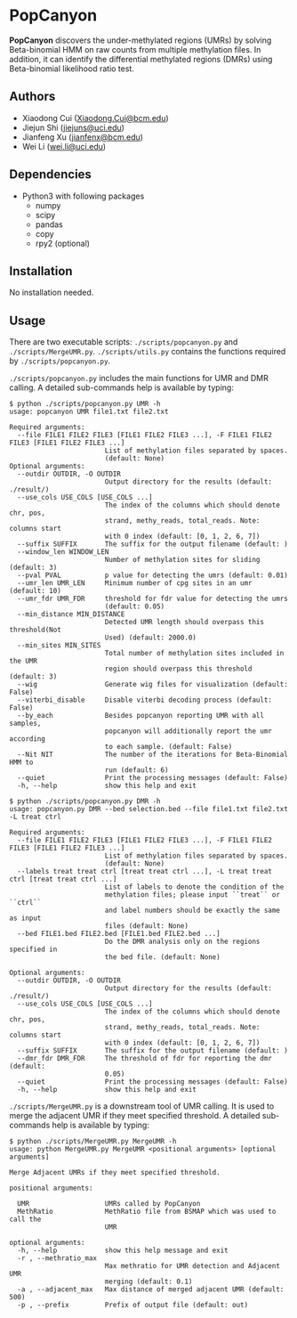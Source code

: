 # PopCanyon
**PopCanyon** discovers the under-methylated regions (UMRs) by solving Beta-binomial HMM on raw counts from multiple methylation files. In addition, it can identify the differential methylated regions (DMRs) using Beta-binomial likelihood ratio test.
## Authors
- Xiaodong Cui (Xiaodong.Cui@bcm.edu)
- Jiejun Shi (jiejuns@uci.edu)
- Jianfeng Xu (jianfenx@bcm.edu)
- Wei Li (wei.li@uci.edu)
## Dependencies
- Python3 with following packages
  - numpy
  - scipy
  - pandas
  - copy
  - rpy2 (optional)
## Installation
No installation needed.
## Usage
There are two executable scripts: `./scripts/popcanyon.py` and `./scripts/MergeUMR.py`. `./scripts/utils.py` contains the functions required by `./scripts/popcanyon.py`.

`./scripts/popcanyon.py` includes the main functions for UMR and DMR calling. A detailed sub-commands help is available by typing:

```
$ python ./scripts/popcanyon.py UMR -h
usage: popcanyon UMR file1.txt file2.txt

Required arguments:
  --file FILE1 FILE2 FILE3 [FILE1 FILE2 FILE3 ...], -F FILE1 FILE2 FILE3 [FILE1 FILE2 FILE3 ...]
                        List of methylation files separated by spaces.
                        (default: None)
Optional arguments:
  --outdir OUTDIR, -O OUTDIR
                        Output directory for the results (default: ./result/)
  --use_cols USE_COLS [USE_COLS ...]
                        The index of the columns which should denote chr, pos,
                        strand, methy_reads, total_reads. Note: columns start
                        with 0 index (default: [0, 1, 2, 6, 7])
  --suffix SUFFIX       The suffix for the output filename (default: )
  --window_len WINDOW_LEN
                        Number of methylation sites for sliding (default: 3)
  --pval PVAL           p value for detecting the umrs (default: 0.01)
  --umr_len UMR_LEN     Minimum number of cpg sites in an umr (default: 10)
  --umr_fdr UMR_FDR     threshold for fdr value for detecting the umrs
                        (default: 0.05)
  --min_distance MIN_DISTANCE
                        Detected UMR length should overpass this threshold(Not
                        Used) (default: 2000.0)
  --min_sites MIN_SITES
                        Total number of methylation sites included in the UMR
                        region should overpass this threshold (default: 3)
  --wig                 Generate wig files for visualization (default: False)
  --viterbi_disable     Disable viterbi decoding process (default: False)
  --by_each             Besides popcanyon reporting UMR with all samples,
                        popcanyon will additionally report the umr according
                        to each sample. (default: False)
  --Nit NIT             The number of the iterations for Beta-Binomial HMM to
                        run (default: 6)
  --quiet               Print the processing messages (default: False)
  -h, --help            show this help and exit
```

```
$ python ./scripts/popcanyon.py DMR -h
usage: popcanyon.py DMR --bed selection.bed --file file1.txt file2.txt -L treat ctrl

Required arguments:
  --file FILE1 FILE2 FILE3 [FILE1 FILE2 FILE3 ...], -F FILE1 FILE2 FILE3 [FILE1 FILE2 FILE3 ...]
                        List of methylation files separated by spaces.
                        (default: None)
  --labels treat treat ctrl [treat treat ctrl ...], -L treat treat ctrl [treat treat ctrl ...]
                        List of labels to denote the condition of the
                        methylation files; please input ``treat`` or ``ctrl``
                        and label numbers should be exactly the same as input
                        files (default: None)
  --bed FILE1.bed FILE2.bed [FILE1.bed FILE2.bed ...]
                        Do the DMR analysis only on the regions specified in
                        the bed file. (default: None)

Optional arguments:
  --outdir OUTDIR, -O OUTDIR
                        Output directory for the results (default: ./result/)
  --use_cols USE_COLS [USE_COLS ...]
                        The index of the columns which should denote chr, pos,
                        strand, methy_reads, total_reads. Note: columns start
                        with 0 index (default: [0, 1, 2, 6, 7])
  --suffix SUFFIX       The suffix for the output filename (default: )
  --dmr_fdr DMR_FDR     The threshold of fdr for reporting the dmr (default:
                        0.05)
  --quiet               Print the processing messages (default: False)
  -h, --help            show this help and exit
```

`./scripts/MergeUMR.py` is a downstream tool of UMR calling. It is used to merge the adjacent UMR if they meet specified threshold. A detailed sub-commands help is available by typing:

```
$ python ./scripts/MergeUMR.py MergeUMR -h
usage: python MergeUMR.py MergeUMR <positional arguments> [optional arguments]

Merge Adjacent UMRs if they meet specified threshold.

positional arguments:

  UMR                   UMRs called by PopCanyon
  MethRatio             MethRatio file from BSMAP which was used to call the
                        UMR

optional arguments:
  -h, --help            show this help message and exit
  -r , --methratio_max
                        Max methratio for UMR detection and Adjacent UMR
                        merging (default: 0.1)
  -a , --adjacent_max   Max distance of merged adjacent UMR (default: 500)
  -p , --prefix         Prefix of output file (default: out)
```

